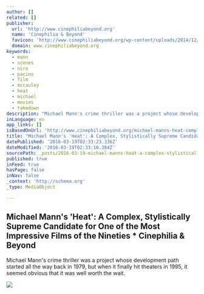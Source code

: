 ```yaml
---
author: []
related: []
publisher:
  url: 'http://www.cinephiliabeyond.org'
  name: 'Cinephilia & Beyond'
  favicon: 'http://www.cinephiliabeyond.org/wp-content/uploads/2014/12/favicon.ico?0558c2'
  domain: www.cinephiliabeyond.org
keywords:
  - mann
  - scenes
  - niro
  - pacino
  - film
  - mccauley
  - heat
  - michael
  - movies
  - takedown
description: "Michael Mann's crime thriller was a project whose development path started all the way back in 1979, but when it finally hit theaters in 1995, it seemed obvious that it was well worth the wait."
inLanguage: en
app_links: []
isBasedOnUrl: 'http://www.cinephiliabeyond.org/michael-manns-heat-complex-stylistically-supreme-candidate-one-impressive-films-nineties/'
title: "Michael Mann's 'Heat': A Complex, Stylistically Supreme Candidate for One of the Most Impressive Films of the Nineties * Cinephilia & Beyond"
datePublished: '2016-03-19T02:33:23.336Z'
dateModified: '2016-03-19T02:33:16.384Z'
sourcePath: _posts/2016-03-19-michael-manns-heat-a-complex-stylistically-supreme-cand.md
published: true
inFeed: true
hasPage: false
inNav: false
_context: 'http://schema.org'
_type: MediaObject

---
```

<article style=""><h1>Michael Mann's 'Heat': A Complex, Stylistically Supreme Candidate for One of the Most Impressive Films of the Nineties * Cinephilia &amp; Beyond</h1><p>Michael Mann's crime thriller was a project whose development path started all the way back in 1979, but when it finally hit theaters in 1995, it seemed obvious that it was well worth the wait.</p><img src="http://www.cinephiliabeyond.org/wp-content/uploads/2016/03/7-3.jpg?0558c2" /></article>
